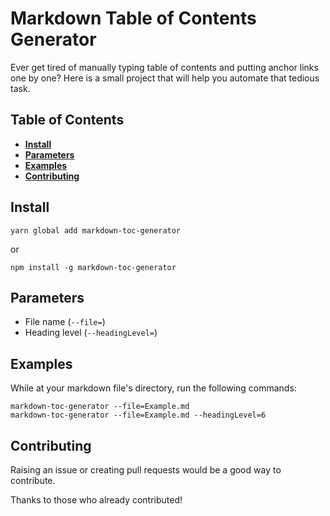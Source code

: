 # Markdown Table of Contents Generator
Ever get tired of manually typing table of contents and putting anchor links one by one? Here is a small project that will help you automate that tedious task.

## Table of Contents
* **[Install](#install)**
* **[Parameters](#parameters)**
* **[Examples](#examples)**
* **[Contributing](#contributing)**

## Install
```
yarn global add markdown-toc-generator
```
or
```
npm install -g markdown-toc-generator
```

## Parameters
- File name (`--file=`)
- Heading level (`--headingLevel=`)

## Examples
While at your markdown file's directory, run the following commands:
```
markdown-toc-generator --file=Example.md
markdown-toc-generator --file=Example.md --headingLevel=6
```

## Contributing
Raising an issue or creating pull requests would be a good way to contribute.

Thanks to those who already contributed!
